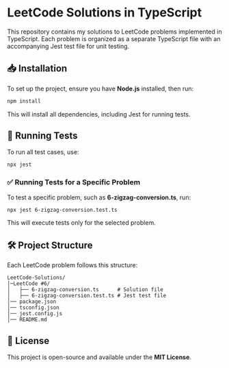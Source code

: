 # LeetCode Solutions in TypeScript

This repository contains my solutions to LeetCode problems implemented in TypeScript. Each problem 
is organized as a separate TypeScript file with an accompanying Jest test file for unit testing.

## 📥 Installation

To set up the project, ensure you have **Node.js** installed, then run:

```sh
npm install
```

This will install all dependencies, including Jest for running tests.

## 🚀 Running Tests

To run all test cases, use:

```sh
npx jest
```

### ✅ Running Tests for a Specific Problem

To test a specific problem, such as **6-zigzag-conversion.ts**, run:

```sh
npx jest 6-zigzag-conversion.test.ts
```

This will execute tests only for the selected problem.

## 🛠 Project Structure

Each LeetCode problem follows this structure:

```
LeetCode-Solutions/
│─LeetCode #6/
│   ├── 6-zigzag-conversion.ts      # Solution file
│   ├── 6-zigzag-conversion.test.ts # Jest test file
│── package.json
│── tsconfig.json
│── jest.config.js
│── README.md
```

## 📜 License
This project is open-source and available under the **MIT License**.


